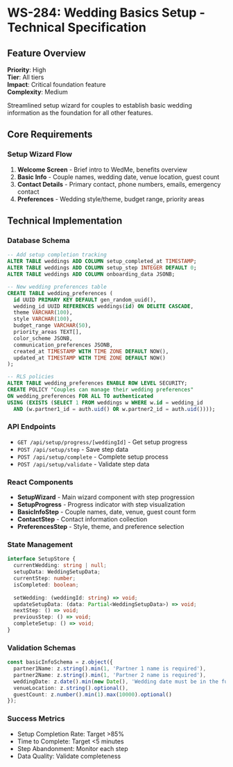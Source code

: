 # WS-284: Wedding Basics Setup - Technical Specification

## Feature Overview
**Priority**: High  
**Tier**: All tiers  
**Impact**: Critical foundation feature  
**Complexity**: Medium  

Streamlined setup wizard for couples to establish basic wedding information as the foundation for all other features.

## Core Requirements

### Setup Wizard Flow
1. **Welcome Screen** - Brief intro to WedMe, benefits overview
2. **Basic Info** - Couple names, wedding date, venue location, guest count
3. **Contact Details** - Primary contact, phone numbers, emails, emergency contact
4. **Preferences** - Wedding style/theme, budget range, priority areas

## Technical Implementation

### Database Schema
```sql
-- Add setup completion tracking
ALTER TABLE weddings ADD COLUMN setup_completed_at TIMESTAMP;
ALTER TABLE weddings ADD COLUMN setup_step INTEGER DEFAULT 0;
ALTER TABLE weddings ADD COLUMN onboarding_data JSONB;

-- New wedding preferences table
CREATE TABLE wedding_preferences (
  id UUID PRIMARY KEY DEFAULT gen_random_uuid(),
  wedding_id UUID REFERENCES weddings(id) ON DELETE CASCADE,
  theme VARCHAR(100),
  style VARCHAR(100),
  budget_range VARCHAR(50),
  priority_areas TEXT[],
  color_scheme JSONB,
  communication_preferences JSONB,
  created_at TIMESTAMP WITH TIME ZONE DEFAULT NOW(),
  updated_at TIMESTAMP WITH TIME ZONE DEFAULT NOW()
);

-- RLS policies
ALTER TABLE wedding_preferences ENABLE ROW LEVEL SECURITY;
CREATE POLICY "Couples can manage their wedding preferences"
ON wedding_preferences FOR ALL TO authenticated
USING (EXISTS (SELECT 1 FROM weddings w WHERE w.id = wedding_id 
  AND (w.partner1_id = auth.uid() OR w.partner2_id = auth.uid())));
```

### API Endpoints
- `GET /api/setup/progress/[weddingId]` - Get setup progress
- `POST /api/setup/step` - Save step data
- `POST /api/setup/complete` - Complete setup process
- `POST /api/setup/validate` - Validate step data

### React Components
- **SetupWizard** - Main wizard component with step progression
- **SetupProgress** - Progress indicator with step visualization
- **BasicInfoStep** - Couple names, date, venue, guest count form
- **ContactStep** - Contact information collection
- **PreferencesStep** - Style, theme, and preference selection

### State Management
```typescript
interface SetupStore {
  currentWedding: string | null;
  setupData: WeddingSetupData;
  currentStep: number;
  isCompleted: boolean;
  
  setWedding: (weddingId: string) => void;
  updateSetupData: (data: Partial<WeddingSetupData>) => void;
  nextStep: () => void;
  previousStep: () => void;
  completeSetup: () => void;
}
```

### Validation Schemas
```typescript
const basicInfoSchema = z.object({
  partner1Name: z.string().min(1, 'Partner 1 name is required'),
  partner2Name: z.string().min(1, 'Partner 2 name is required'),
  weddingDate: z.date().min(new Date(), 'Wedding date must be in the future'),
  venueLocation: z.string().optional(),
  guestCount: z.number().min(1).max(10000).optional()
});
```

### Success Metrics
- Setup Completion Rate: Target >85%
- Time to Complete: Target <5 minutes
- Step Abandonment: Monitor each step
- Data Quality: Validate completeness